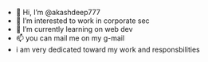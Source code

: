 - 👋 Hi, I’m @akashdeep777
- 👀 I’m interested to work in corporate sec
- 🌱 I’m currently learning on web dev
- 📫 you can mail me on my g-mail
- i am very dedicated toward my work and responsbilities

<!---
akashdeep777/akashdeep777 is a ✨ special ✨ repository because its `README.md` (this file) appears on your GitHub profile.
You can click the Preview link to take a look at your changes.
--->
